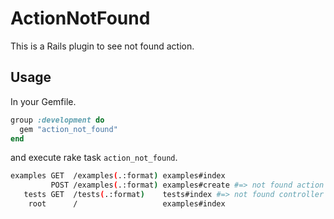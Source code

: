 # ActionNotFound
This is a Rails plugin to see not found action.

## Usage
In your Gemfile.

```ruby
group :development do
  gem "action_not_found"
end
```

and execute rake task `action_not_found`.

```sh
examples GET  /examples(.:format) examples#index
         POST /examples(.:format) examples#create #=> not found action
   tests GET  /tests(.:format)    tests#index #=> not found controller file
    root      /                   examples#index
```
